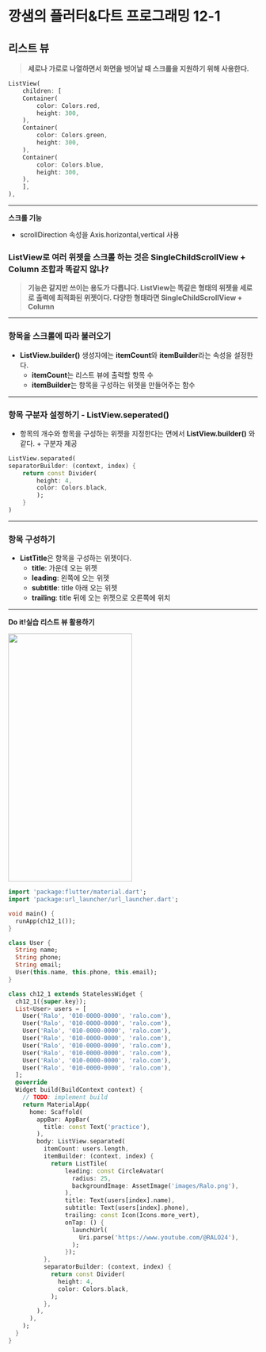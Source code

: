 # 깡샘의 플러터&다트 프로그래밍 12-1

## 리스트 뷰
> **세로나 가로로 나열하면서 화면을 벗어날 때 스크롤을 지원하기 위해 사용한다.**

```dart
ListView(
    children: [
    Container(
        color: Colors.red,
        height: 300,
    ),
    Container(
        color: Colors.green,
        height: 300,
    ),
    Container(
        color: Colors.blue,
        height: 300,
    ),
    ],
),
```
---
**스크롤 기능**
- scrollDirection 속성을 Axis.horizontal,vertical 사용

### **ListView로 여러 위젯을 스크롤 하는 것은 SingleChildScrollView + Column 조합과 똑같지 않나?**
> **기능은 같지만 쓰이는 용도가 다릅니다. ListView는 똑같은 형태의 위젯을 세로로 출력에 최적화된 위젯이다.
다양한 형태라면 SingleChildScrollView + Column**

---

### **항목을 스크롤에 따라 불러오기**
- **ListView.builder()** 생성자에는 **itemCount**와  **itemBuilder**라는 속성을 설정한다. 
    - **itemCount**는 리스트 뷰에 출력할 항목 수
    - **itemBuilder**는 항목을 구성하는 위젯을 만들어주는 함수

---

### **항목 구분자 설정하기 - ListView.seperated()**
- 항목의 개수와 항목을 구성하는 위젯을 지정한다는 면에서 **ListView.builder()** 와 같다. + 구분자 제공 
```dart
ListView.separated(
separatorBuilder: (context, index) {
    return const Divider(
        height: 4,
        color: Colors.black,
        );
    }
)
```

---

### **항목 구성하기** 
- **ListTitle**은 항목을 구성하는 위젯이다.
    - **title**: 가운데 오는 위젯 
    - **leading**: 왼쪽에 오는 위젯 
    - **subtitle**: title 아래 오는 위젯
    - **trailing**: title 뒤에 오는 위젯으로 오른쪽에 위치

---

**Do it!실습 리스트 뷰 활용하기**

<img src="https://github.com/tjddus5767/Picture/assets/123969184/92fccd1f-3416-42ff-842f-25866de47db7" width = "250" height = "500"/>

```dart
import 'package:flutter/material.dart';
import 'package:url_launcher/url_launcher.dart';

void main() {
  runApp(ch12_1());
}

class User {
  String name;
  String phone;
  String email;
  User(this.name, this.phone, this.email);
}

class ch12_1 extends StatelessWidget {
  ch12_1({super.key});
  List<User> users = [
    User('Ralo', '010-0000-0000', 'ralo.com'),
    User('Ralo', '010-0000-0000', 'ralo.com'),
    User('Ralo', '010-0000-0000', 'ralo.com'),
    User('Ralo', '010-0000-0000', 'ralo.com'),
    User('Ralo', '010-0000-0000', 'ralo.com'),
    User('Ralo', '010-0000-0000', 'ralo.com'),
    User('Ralo', '010-0000-0000', 'ralo.com'),
    User('Ralo', '010-0000-0000', 'ralo.com'),
  ];
  @override
  Widget build(BuildContext context) {
    // TODO: implement build
    return MaterialApp(
      home: Scaffold(
        appBar: AppBar(
          title: const Text('practice'),
        ),
        body: ListView.separated(
          itemCount: users.length,
          itemBuilder: (context, index) {
            return ListTile(
                leading: const CircleAvatar(
                  radius: 25,
                  backgroundImage: AssetImage('images/Ralo.png'),
                ),
                title: Text(users[index].name),
                subtitle: Text(users[index].phone),
                trailing: const Icon(Icons.more_vert),
                onTap: () {
                  launchUrl(
                    Uri.parse('https://www.youtube.com/@RALO24'),
                  );
                });
          },
          separatorBuilder: (context, index) {
            return const Divider(
              height: 4,
              color: Colors.black,
            );
          },
        ),
      ),
    );
  }
}

```